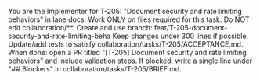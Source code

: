 You are the Implementer for T-205: "Document security and rate limiting behaviors" in lane docs.
Work ONLY on files required for this task. Do NOT edit collaboration/**.
Create and use branch: feat/T-205-document-security-and-rate-limiting-beha
Keep changes under 300 lines if possible.
Update/add tests to satisfy collaboration/tasks/T-205/ACCEPTANCE.md.
When done: open a PR titled "[T-205] Document security and rate limiting behaviors" and include validation steps.
If blocked, write a single line under "## Blockers" in collaboration/tasks/T-205/BRIEF.md.
